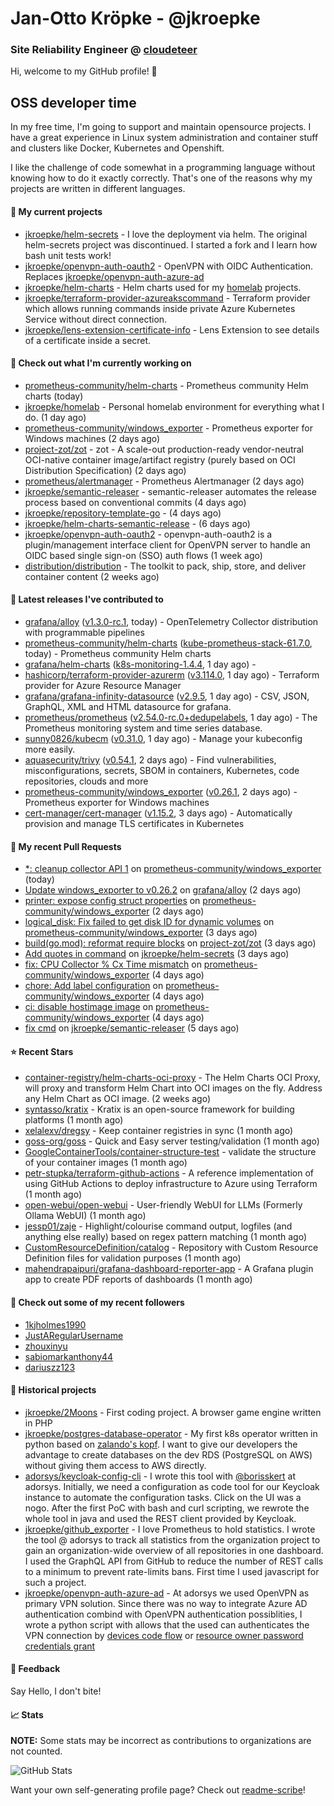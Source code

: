 # Jan-Otto Kröpke - @jkroepke
### Site Reliability Engineer @ [cloudeteer](https://cloudeteer.de/)

Hi, welcome to my GitHub profile! 👋

## OSS developer time
In my free time, I'm going to support and maintain opensource projects. I have a great experience in Linux system administration and container stuff and clusters like Docker, Kubernetes and Openshift.

I like the challenge of code somewhat in a programming language without knowing how to do it exactly correctly. That's one of the reasons why my projects are written in different languages.

#### 🌱 My current projects
- [jkroepke/helm-secrets](https://github.com/jkroepke/helm-secrets) - I love the deployment via helm. The original helm-secrets project was discontinued. I started a fork and I learn how bash unit tests work!
- [jkroepke/openvpn-auth-oauth2](https://github.com/jkroepke/openvpn-auth-oauth2) - OpenVPN with OIDC Authentication. Replaces  [jkroepke/openvpn-auth-azure-ad](https://github.com/jkroepke/openvpn-auth-azure-ad) 
- [jkroepke/helm-charts](https://github.com/jkroepke/helm-charts) - Helm charts used for my [homelab](https://github.com/jkroepke/homelab) projects.
- [jkroepke/terraform-provider-azureakscommand](https://github.com/jkroepke/terraform-provider-azureakscommand) - Terraform provider which allows running commands inside private Azure Kubernetes Service without direct connection.
- [jkroepke/lens-extension-certificate-info](https://github.com/jkroepke/lens-extension-certificate-info) - Lens Extension to see details of a certificate inside a secret.

#### 👷 Check out what I'm currently working on

- [prometheus-community/helm-charts](https://github.com/prometheus-community/helm-charts) - Prometheus community Helm charts (today)
- [jkroepke/homelab](https://github.com/jkroepke/homelab) - Personal homelab environment for everything what I do. (1 day ago)
- [prometheus-community/windows_exporter](https://github.com/prometheus-community/windows_exporter) - Prometheus exporter for Windows machines (2 days ago)
- [project-zot/zot](https://github.com/project-zot/zot) - zot - A scale-out production-ready vendor-neutral OCI-native container image/artifact registry (purely based on OCI Distribution Specification) (2 days ago)
- [prometheus/alertmanager](https://github.com/prometheus/alertmanager) - Prometheus Alertmanager (2 days ago)
- [jkroepke/semantic-releaser](https://github.com/jkroepke/semantic-releaser) - semantic-releaser automates the release process based on conventional commits (4 days ago)
- [jkroepke/repository-template-go](https://github.com/jkroepke/repository-template-go) -  (4 days ago)
- [jkroepke/helm-charts-semantic-release](https://github.com/jkroepke/helm-charts-semantic-release) -  (6 days ago)
- [jkroepke/openvpn-auth-oauth2](https://github.com/jkroepke/openvpn-auth-oauth2) - openvpn-auth-oauth2 is a plugin/management interface client for OpenVPN server to handle an OIDC based single sign-on (SSO) auth flows (1 week ago)
- [distribution/distribution](https://github.com/distribution/distribution) - The toolkit to pack, ship, store, and deliver container content (2 weeks ago)

#### 🔭 Latest releases I've contributed to

- [grafana/alloy](https://github.com/grafana/alloy) ([v1.3.0-rc.1](https://github.com/grafana/alloy/releases/tag/v1.3.0-rc.1), today) - OpenTelemetry Collector distribution with programmable pipelines
- [prometheus-community/helm-charts](https://github.com/prometheus-community/helm-charts) ([kube-prometheus-stack-61.7.0](https://github.com/prometheus-community/helm-charts/releases/tag/kube-prometheus-stack-61.7.0), today) - Prometheus community Helm charts
- [grafana/helm-charts](https://github.com/grafana/helm-charts) ([k8s-monitoring-1.4.4](https://github.com/grafana/helm-charts/releases/tag/k8s-monitoring-1.4.4), 1 day ago) - 
- [hashicorp/terraform-provider-azurerm](https://github.com/hashicorp/terraform-provider-azurerm) ([v3.114.0](https://github.com/hashicorp/terraform-provider-azurerm/releases/tag/v3.114.0), 1 day ago) - Terraform provider for Azure Resource Manager
- [grafana/grafana-infinity-datasource](https://github.com/grafana/grafana-infinity-datasource) ([v2.9.5](https://github.com/grafana/grafana-infinity-datasource/releases/tag/v2.9.5), 1 day ago) - CSV, JSON, GraphQL, XML and HTML datasource for grafana.
- [prometheus/prometheus](https://github.com/prometheus/prometheus) ([v2.54.0-rc.0&#43;dedupelabels](https://github.com/prometheus/prometheus/releases/tag/v2.54.0-rc.0%2Bdedupelabels), 1 day ago) - The Prometheus monitoring system and time series database.
- [sunny0826/kubecm](https://github.com/sunny0826/kubecm) ([v0.31.0](https://github.com/sunny0826/kubecm/releases/tag/v0.31.0), 1 day ago) - Manage your kubeconfig more easily.
- [aquasecurity/trivy](https://github.com/aquasecurity/trivy) ([v0.54.1](https://github.com/aquasecurity/trivy/releases/tag/v0.54.1), 2 days ago) - Find vulnerabilities, misconfigurations, secrets, SBOM in containers, Kubernetes, code repositories, clouds and more
- [prometheus-community/windows_exporter](https://github.com/prometheus-community/windows_exporter) ([v0.26.1](https://github.com/prometheus-community/windows_exporter/releases/tag/v0.26.1), 2 days ago) - Prometheus exporter for Windows machines
- [cert-manager/cert-manager](https://github.com/cert-manager/cert-manager) ([v1.15.2](https://github.com/cert-manager/cert-manager/releases/tag/v1.15.2), 3 days ago) - Automatically provision and manage TLS certificates in Kubernetes

#### 🔨 My recent Pull Requests

- [*: cleanup collector API 1](https://github.com/prometheus-community/windows_exporter/pull/1547) on [prometheus-community/windows_exporter](https://github.com/prometheus-community/windows_exporter) (today)
- [Update windows_exporter to v0.26.2](https://github.com/grafana/alloy/pull/1393) on [grafana/alloy](https://github.com/grafana/alloy) (2 days ago)
- [printer: expose config struct properties](https://github.com/prometheus-community/windows_exporter/pull/1545) on [prometheus-community/windows_exporter](https://github.com/prometheus-community/windows_exporter) (2 days ago)
- [logical_disk: Fix failed to get disk ID for dynamic volumes](https://github.com/prometheus-community/windows_exporter/pull/1544) on [prometheus-community/windows_exporter](https://github.com/prometheus-community/windows_exporter) (3 days ago)
- [build(go.mod): reformat require blocks](https://github.com/project-zot/zot/pull/2582) on [project-zot/zot](https://github.com/project-zot/zot) (3 days ago)
- [Add quotes in command](https://github.com/jkroepke/helm-secrets/pull/467) on [jkroepke/helm-secrets](https://github.com/jkroepke/helm-secrets) (3 days ago)
- [fix: CPU Collector % Cx Time mismatch](https://github.com/prometheus-community/windows_exporter/pull/1542) on [prometheus-community/windows_exporter](https://github.com/prometheus-community/windows_exporter) (4 days ago)
- [chore: Add label configuration](https://github.com/prometheus-community/windows_exporter/pull/1540) on [prometheus-community/windows_exporter](https://github.com/prometheus-community/windows_exporter) (4 days ago)
- [ci: disable hostimage image](https://github.com/prometheus-community/windows_exporter/pull/1539) on [prometheus-community/windows_exporter](https://github.com/prometheus-community/windows_exporter) (4 days ago)
- [fix cmd](https://github.com/jkroepke/semantic-releaser/pull/4) on [jkroepke/semantic-releaser](https://github.com/jkroepke/semantic-releaser) (5 days ago)

#### ⭐ Recent Stars

- [container-registry/helm-charts-oci-proxy](https://github.com/container-registry/helm-charts-oci-proxy) - The Helm Charts OCI Proxy, will proxy and transform Helm Chart into OCI images on the fly. Address any Helm Chart as OCI image.  (2 weeks ago)
- [syntasso/kratix](https://github.com/syntasso/kratix) - Kratix is an open-source framework for building platforms (1 month ago)
- [xelalexv/dregsy](https://github.com/xelalexv/dregsy) - Keep container registries in sync (1 month ago)
- [goss-org/goss](https://github.com/goss-org/goss) - Quick and Easy server testing/validation (1 month ago)
- [GoogleContainerTools/container-structure-test](https://github.com/GoogleContainerTools/container-structure-test) - validate the structure of your container images (1 month ago)
- [petr-stupka/terraform-github-actions](https://github.com/petr-stupka/terraform-github-actions) - A reference implementation of using GitHub Actions to deploy infrastructure to Azure using Terraform (1 month ago)
- [open-webui/open-webui](https://github.com/open-webui/open-webui) - User-friendly WebUI for LLMs (Formerly Ollama WebUI) (1 month ago)
- [jessp01/zaje](https://github.com/jessp01/zaje) - Highlight/colourise command output, logfiles (and anything else really) based on regex pattern matching (1 month ago)
- [CustomResourceDefinition/catalog](https://github.com/CustomResourceDefinition/catalog) - Repository with Custom Resource Definition files for validation purposes (1 month ago)
- [mahendrapaipuri/grafana-dashboard-reporter-app](https://github.com/mahendrapaipuri/grafana-dashboard-reporter-app) - A Grafana plugin app to create PDF reports of dashboards (1 month ago)

#### 👯 Check out some of my recent followers

- [1kjholmes1990](https://github.com/1kjholmes1990)
- [JustARegularUsername](https://github.com/JustARegularUsername)
- [zhouxinyu](https://github.com/zhouxinyu)
- [sabiomarkanthony44](https://github.com/sabiomarkanthony44)
- [dariuszz123](https://github.com/dariuszz123)

#### 📜 Historical projects
- [jkroepke/2Moons](https://github.com/jkroepke/2Moons) - First coding project. A browser game engine written in PHP
- [jkroepke/postgres-database-operator](https://github.com/jkroepke/postgres-database-operator) - My first k8s operator written in python based on [zalando's kopf](https://github.com/zalando-incubator/kopf). I want to give our developers the advantage to create databases on the dev RDS (PostgreSQL on AWS) without giving them access to AWS directly.
- [adorsys/keycloak-config-cli](https://github.com/adorsys/keycloak-config-cli) - I wrote this tool with [@borisskert](https://github.com/borisskert) at adorsys. Initially, we need a configuration as code tool for our Keycloak instance to automate the configuration tasks. Click on the UI was a nogo. After the first PoC with bash and curl scripting, we rewrote the whole tool in java and used the REST client provided by Keycloak.
- [jkroepke/github_exporter](https://github.com/jkroepke/github_exporter) - I love Prometheus to hold statistics. I wrote the tool @ adorsys to track all statistics from the organization project to gain an organization-wide overview of all repositories in one dashboard. I used the GraphQL API from GitHub to reduce the number of REST calls to a minimum to prevent rate-limits bans. First time I used javascript for such a project.
- [jkroepke/openvpn-auth-azure-ad](https://github.com/jkroepke/openvpn-auth-azure-ad) - At adorsys we used OpenVPN as primary VPN solution. Since there was no way to integrate Azure AD authentication combind with OpenVPN authentication possiblities, I wrote a python script with allows that the used can authenticates the VPN connection by [devices code flow](https://docs.microsoft.com/en-us/azure/active-directory/develop/v2-oauth2-device-code) or [resource owner password credentials grant](https://docs.microsoft.com/en-us/azure/active-directory/develop/v2-oauth-ropc)

#### 💬 Feedback

Say Hello, I don't bite!

#### 📈 Stats

**NOTE:** Some stats may be incorrect as contributions to organizations
are not counted.

![GitHub Stats](https://github-readme-stats.vercel.app/api?username=jkroepke&count_private=false&theme=tokyonight&show_icons=true)

Want your own self-generating profile page? Check out [readme-scribe](https://github.com/muesli/readme-scribe)!
